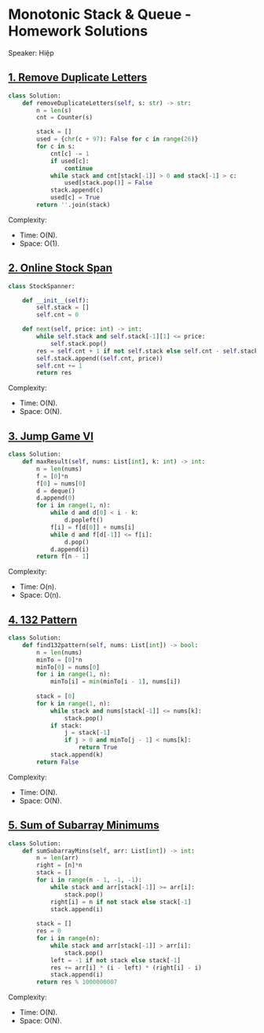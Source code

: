 # Monotonic Stack & Queue - Homework Solutions

Speaker: Hiệp

## [1. Remove Duplicate Letters](https://leetcode.com/problems/remove-duplicate-letters/description/)

```python
class Solution:
    def removeDuplicateLetters(self, s: str) -> str:
        n = len(s)
        cnt = Counter(s)

        stack = []
        used = {chr(c + 97): False for c in range(26)}
        for c in s:
            cnt[c] -= 1
            if used[c]:
                continue
            while stack and cnt[stack[-1]] > 0 and stack[-1] > c:
                used[stack.pop()] = False
            stack.append(c)
            used[c] = True
        return ''.join(stack)
```

Complexity:

- Time: O(N).
- Space: O(1).

## [2. Online Stock Span](https://leetcode.com/problems/online-stock-span/description/)

```python
class StockSpanner:

    def __init__(self):
        self.stack = []
        self.cnt = 0

    def next(self, price: int) -> int:
        while self.stack and self.stack[-1][1] <= price:
            self.stack.pop()
        res = self.cnt + 1 if not self.stack else self.cnt - self.stack[-1][0]
        self.stack.append((self.cnt, price))
        self.cnt += 1
        return res
```

Complexity:

- Time: O(N).
- Space: O(N).

## [3. Jump Game VI](https://leetcode.com/problems/jump-game-vi/description/)

```python
class Solution:
    def maxResult(self, nums: List[int], k: int) -> int:
        n = len(nums)
        f = [0]*n
        f[0] = nums[0]
        d = deque()
        d.append(0)
        for i in range(1, n):
            while d and d[0] < i - k:
                d.popleft()
            f[i] = f[d[0]] + nums[i]
            while d and f[d[-1]] <= f[i]:
                d.pop()
            d.append(i)
        return f[n - 1]
```

Complexity:

- Time: O(n).
- Space: O(n).

## [4. 132 Pattern](https://leetcode.com/problems/132-pattern/description/)

```python
class Solution:
    def find132pattern(self, nums: List[int]) -> bool:
        n = len(nums)
        minTo = [0]*n
        minTo[0] = nums[0]
        for i in range(1, n):
            minTo[i] = min(minTo[i - 1], nums[i])
        
        stack = [0]
        for k in range(1, n):
            while stack and nums[stack[-1]] <= nums[k]:
                stack.pop()
            if stack:
                j = stack[-1]
                if j > 0 and minTo[j - 1] < nums[k]:
                    return True
            stack.append(k)
        return False
```

Complexity:

- Time: O(N).
- Space: O(N).

## [5. Sum of Subarray Minimums](https://leetcode.com/problems/sum-of-subarray-minimums/description/)

```python
class Solution:
    def sumSubarrayMins(self, arr: List[int]) -> int:
        n = len(arr)
        right = [n]*n
        stack = []
        for i in range(n - 1, -1, -1):
            while stack and arr[stack[-1]] >= arr[i]:
                stack.pop()
            right[i] = n if not stack else stack[-1]
            stack.append(i)
        
        stack = []
        res = 0
        for i in range(n):
            while stack and arr[stack[-1]] > arr[i]:
                stack.pop()
            left = -1 if not stack else stack[-1]
            res += arr[i] * (i - left) * (right[i] - i)
            stack.append(i)
        return res % 1000000007
```

Complexity:

- Time: O(N).
- Space: O(N).

